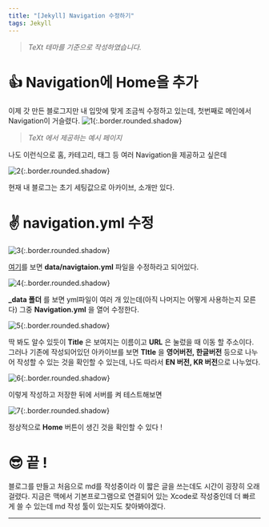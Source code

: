 ```yaml
---
title: "[Jekyll] Navigation 수정하기"
tags: Jekyll
---
```

> *TeXt 테마를 기준으로 작성하였습니다.*

# 👍 Navigation에 Home을 추가

이제 갓 만든 블로그지만 내 입맛에 맞게 조금씩 수정하고 있는데, 첫번째로 메인에서 Navigation이 거슬렸다.
![1](https://user-images.githubusercontent.com/60254939/125240100-9dc20c80-e324-11eb-8b8c-1b29cee4274c.png){:.border.rounded.shadow}
>*TeXt 에서 제공하는 예시 페이지*

나도 이런식으로 홈, 카테고리, 태그 등 여러 Navigation을 제공하고 싶은데

![2](https://user-images.githubusercontent.com/60254939/125240098-9c90df80-e324-11eb-97ae-8f62bad5cd87.png){:.border.rounded.shadow}

현재 내 블로그는 초기 세팅값으로 아카이브, 소개만 있다.

# ✌️ navigation.yml 수정
![3](https://user-images.githubusercontent.com/60254939/125240101-9e5aa300-e324-11eb-9cd0-ef635de0444b.png){:.border.rounded.shadow}

 [여기](https://tianqi.name/jekyll-TeXt-theme/docs/en/navigation)를 보면 **data/navigtaion.yml** 파일을 수정하라고 되어있다. 
 
 ![4](https://user-images.githubusercontent.com/60254939/125240109-9f8bd000-e324-11eb-8428-efc0054e5479.png){:.border.rounded.shadow}
 
 **_data 폴더** 를 보면 yml파일이 여러 개 있는데(아직 나머지는 어떻게 사용하는지 모른다) 그중 **Navigation.yml** 을 열어 수정한다.
 
 ![5](https://user-images.githubusercontent.com/60254939/125240112-a0246680-e324-11eb-9a2f-c850b826c5e6.png){:.border.rounded.shadow}
 
 딱 봐도 알수 있듯이 **Title** 은 보여지는 이름이고 **URL**  은 눌렀을 때 이동 할 주소이다.
 그러나 기존에 작성되어있던 아카이브를 보면 **Tltle** 을 **영어버전, 한글버전** 등으로 나누어 작성할 수 있는 것을 확인할 수 있는데, 나도 따라서 **EN 버전, KR 버전**으로 나누었다. 
 
 ![6](https://user-images.githubusercontent.com/60254939/125240113-a0bcfd00-e324-11eb-803b-b4fb05eef499.png){:.border.rounded.shadow}
 
 이렇게 작성하고 저장한 뒤에 서버를 켜 테스트해보면
 
 ![7](https://user-images.githubusercontent.com/60254939/125240116-a0bcfd00-e324-11eb-8546-6d3dc534c014.png){:.border.rounded.shadow}
 
 정상적으로 **Home** 버튼이 생긴 것을 확인할 수 있다 !
 
# 😎 끝 !

블로그를 만들고 처음으로 md를 작성중이라 이 짧은 글을 쓰는데도 시간이 굉장히 오래 걸렸다. 지금은 맥에서 기본프로그램으로 연결되어 있는 Xcode로 작성중인데 더 빠르게 쓸 수 있는데 md 작성 툴이 있는지도 찾아봐야겠다. 

<!--more-->

---
